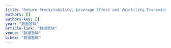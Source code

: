 ```yaml
---
title: "Return Predictability, Leverage Effect and Volatility Transmission: How Informationally Efficient are China's A-Share and B-Share Markets?"
authors: []
authors-key: []
year: "数据暂缺"
article-link: "数据暂缺"
venue: "数据暂缺"
bibex: "数据暂缺"
---
```

